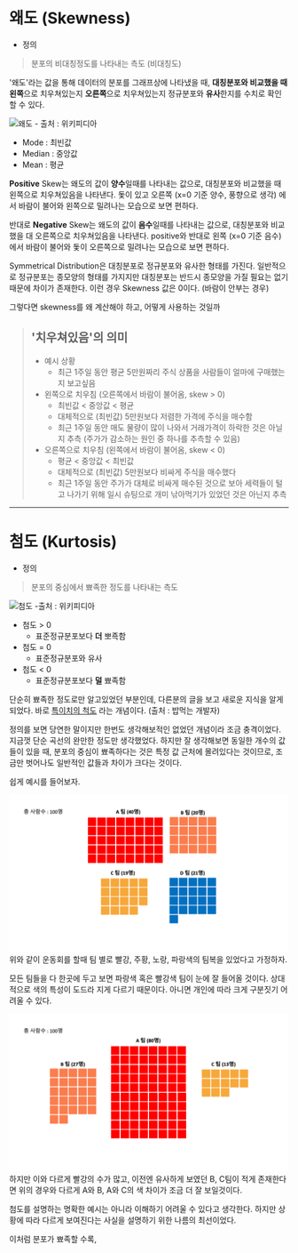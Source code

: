 # 왜도 (Skewness)
- 정의
> 분포의 비대칭정도를 나타내는 측도 (비대칭도)

'왜도'라는 값을 통해 데이터의 분포를 그래프상에 나타냈을 때, **대칭분포와 비교했을 때** **왼쪽**으로 치우쳐있는지 **오른쪽**으로 치우쳐있는지 정규분포와 **유사**한지를 수치로 확인할 수 있다.

![왜도](https://upload.wikimedia.org/wikipedia/commons/c/cc/Relationship_between_mean_and_median_under_different_skewness.png) - 출처 : 위키피디아
- Mode : 최빈값
- Median : 중앙값
- Mean : 평균


**Positive** Skew는 왜도의 값이 **양수**일때를 나타내는 값으로, 대칭분포와 비교했을 때 왼쪽으로 치우쳐있음을 나타낸다. 돛이 있고 오른쪽 (x=0 기준 양수, 풍향으로 생각) 에서 바람이 불어와 왼쪽으로 밀려나는 모습으로 보면 편하다.

반대로 **Negative** Skew는 왜도의 값이 **음수**일때를 나타내는 값으로, 대칭분포와 비교했을 대 오른쪽으로 치우쳐있음을 나타낸다. positive와 반대로 왼쪽 (x=0 기준 음수) 에서 바람이 불어와 돛이 오른쪽으로 밀려나는 모습으로 보면 편하다.

Symmetrical Distribution은 대칭분포로 정규분포와 유사한 형태를 가진다. 일반적으로 정규분포는 종모양의 형태를 가지지만 대칭분포는 반드시 종모양을 가질 필요는 없기 때문에 차이가 존재한다. 이런 경우 Skewness 값은 0이다. (바람이 안부는 경우)


그렇다면 skewness를 왜 계산해야 하고, 어떻게 사용하는 것일까


> '치우쳐있음'의 의미
> -
> - 예시 상황
>   - 최근 1주일 동안 평균 5만원짜리 주식 상품을 사람들이 얼마에 구매했는지 보고싶음
> - 왼쪽으로 치우침 (오른쪽에서 바람이 불어옴, skew > 0)
>   - 최빈값 < 중앙값 < 평균
>   - 대체적으로 (최빈값) 5만원보다 저렴한 가격에 주식을 매수함
>   - 최근 1주일 동안 매도 물량이 많이 나와서 거래가격이 하락한 것은 아닐지 추측 (주가가 감소하는 원인 중 하나를 추측할 수 있음)
> - 오른쪽으로 치우침 (왼쪽에서 바람이 불어옴, skew < 0)
>   - 평균 < 중앙값 < 최빈값
>   - 대체적으로 (최빈값) 5만원보다 비싸게 주식을 매수했다
>   - 최근 1주일 동안 주가가 대체로 비싸게 매수된 것으로 보아 세력들이 털고 나가기 위해 일시 슈팅으로 개미 낚아먹기가 있었던 것은 아닌지 추측

---

# 첨도 (Kurtosis)
- 정의
> 분포의 중심에서 뾰족한 정도를 나타내는 측도 

![첨도](https://upload.wikimedia.org/wikipedia/commons/thumb/3/33/Standard_symmetric_pdfs.svg/1920px-Standard_symmetric_pdfs.svg.png) -출처 : 위키피디아

- 첨도 > 0
  - 표준정규분포보다 **더** 뽀죡함
- 첨도 = 0
  - 표준정규분포와 유사
- 첨도 < 0
  - 표준정규분포보다 **덜** 뾰족함

단순히 뾰족한 정도로만 알고있었던 부분인데, 다른분의 글을 보고 새로운 지식을 알게되었다. 바로 [<U>특이치의 척도</U>](https://dining-developer.tistory.com/17) 라는 개념이다. (출처 : 밥먹는 개발자)

정의를 보면 당연한 말이지만 한번도 생각해보적인 없었던 개념이라 조금 충격이었다. 지금껏 단순 곡선의 완만한 정도만 생각했었다. 하지만 잘 생각해보면 동일한 개수의 값들이 있을 때, 분포의 중심이 뾰족하다는 것은 특정 값 근처에 몰려있다는 것이므로, 조금만 벗어나도 일반적인 값들과 차이가 크다는 것이다. 


쉽게 예시를 들어보자.


![경우 1](../img/첨도%201.png)
위와 같이 운동회를 할때 팀 별로 빨강, 주황, 노랑, 파랑색의 팀복을 있었다고 가정하자. 

모든 팀들을 다 한곳에 두고 보면 파랑색 혹은 빨강색 팀이 눈에 잘 들어올 것이다. 상대적으로 색의 특성이 도드라 지게 다르기 때문이다. 아니면 개인에 따라 크게 구분짓기 어려울 수 있다.

![경우 2](../img/첨도%202.png)
하지만 이와 다르게 빨강의 수가 많고, 이전엔 유사하게 보였던 B, C팀이 적게 존재한다면 위의 경우와 다르게 A와 B, A와 C의 색 차이가 조금 더 잘 보일것이다. 


첨도를 설명하는 명확한 예시는 아니라 이해하기 어려울 수 있다고 생각한다. 하지만 상황에 따라 다르게 보여진다는 사실을 설명하기 위한 나름의 최선이었다. 

이처럼 분포가 뾰족할 수록, 